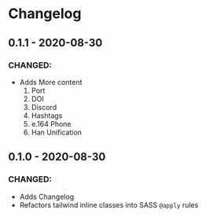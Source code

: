 # Changelog

## 0.1.1 - 2020-08-30
### CHANGED:
- Adds More content
    1. Port
    2. DOI
    3. Discord
    4. Hashtags
    5. e.164 Phone
    6. Han Unification

## 0.1.0 - 2020-08-30
### CHANGED:
- Adds Changelog
- Refactors tailwind inline classes into SASS `@apply` rules
